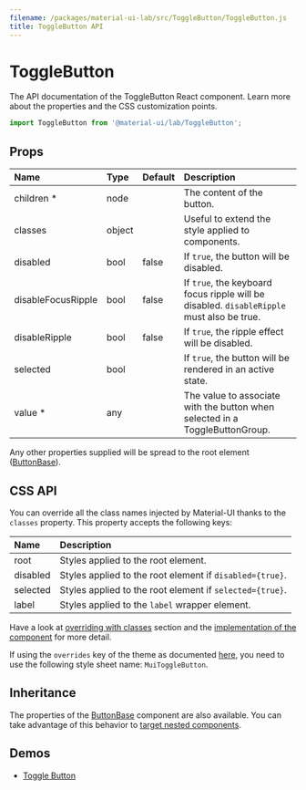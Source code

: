 ```yaml
---
filename: /packages/material-ui-lab/src/ToggleButton/ToggleButton.js
title: ToggleButton API
---
```


<!--- This documentation is automatically generated, do not try to edit it. -->

# ToggleButton

<p class="description">The API documentation of the ToggleButton React component. Learn more about the properties and the CSS customization points.</p>

```js
import ToggleButton from '@material-ui/lab/ToggleButton';
```



## Props

| Name | Type | Default | Description |
|:-----|:-----|:--------|:------------|
| <span class="prop-name required">children *</span> | <span class="prop-type">node |   | The content of the button. |
| <span class="prop-name">classes</span> | <span class="prop-type">object |   | Useful to extend the style applied to components. |
| <span class="prop-name">disabled</span> | <span class="prop-type">bool | <span class="prop-default">false</span> | If `true`, the button will be disabled. |
| <span class="prop-name">disableFocusRipple</span> | <span class="prop-type">bool | <span class="prop-default">false</span> | If `true`, the  keyboard focus ripple will be disabled. `disableRipple` must also be true. |
| <span class="prop-name">disableRipple</span> | <span class="prop-type">bool | <span class="prop-default">false</span> | If `true`, the ripple effect will be disabled. |
| <span class="prop-name">selected</span> | <span class="prop-type">bool |   | If `true`, the button will be rendered in an active state. |
| <span class="prop-name required">value *</span> | <span class="prop-type">any |   | The value to associate with the button when selected in a ToggleButtonGroup. |

Any other properties supplied will be spread to the root element ([ButtonBase](/api/button-base/)).

## CSS API

You can override all the class names injected by Material-UI thanks to the `classes` property.
This property accepts the following keys:


| Name | Description |
|:-----|:------------|
| <span class="prop-name">root</span> | Styles applied to the root element.
| <span class="prop-name">disabled</span> | Styles applied to the root element if `disabled={true}`.
| <span class="prop-name">selected</span> | Styles applied to the root element if `selected={true}`.
| <span class="prop-name">label</span> | Styles applied to the `label` wrapper element.

Have a look at [overriding with classes](/customization/overrides#overriding-with-classes) section
and the [implementation of the component](https://github.com/mui-org/material-ui/tree/master/packages/material-ui-lab/src/ToggleButton/ToggleButton.js)
for more detail.

If using the `overrides` key of the theme as documented
[here](/customization/themes#customizing-all-instances-of-a-component-type),
you need to use the following style sheet name: `MuiToggleButton`.

## Inheritance

The properties of the [ButtonBase](/api/button-base) component are also available.
You can take advantage of this behavior to [target nested components](/guides/api/#spread).

## Demos

- [Toggle Button](/lab/toggle-button/)

